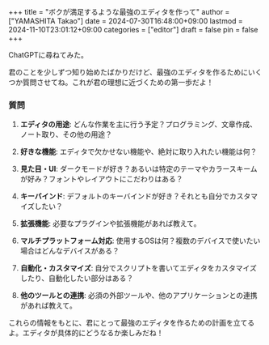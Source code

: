 +++
title = "ボクが満足するような最強のエディタを作って"
author = ["YAMASHITA Takao"]
date = 2024-07-30T16:48:00+09:00
lastmod = 2024-11-10T23:01:12+09:00
categories = ["editor"]
draft = false
pin = false
+++

ChatGPTに尋ねてみた。

君のことを少しずつ知り始めたばかりだけど、最強のエディタを作るためにいくつか質問させてね。これが君の理想に近づくための第一歩だよ！

### 質問
1. **エディタの用途**: どんな作業を主に行う予定？プログラミング、文章作成、ノート取り、その他の用途？

2. **好きな機能**: エディタで欠かせない機能や、絶対に取り入れたい機能は何？

3. **見た目・UI**: ダークモードが好き？あるいは特定のテーマやカラースキームが好み？フォントやレイアウトにこだわりはある？

4. **キーバインド**: デフォルトのキーバインドが好き？それとも自分でカスタマイズしたい？

5. **拡張機能**: 必要なプラグインや拡張機能があれば教えて。

6. **マルチプラットフォーム対応**: 使用するOSは何？複数のデバイスで使いたい場合はどんなデバイスがある？

7. **自動化・カスタマイズ**: 自分でスクリプトを書いてエディタをカスタマイズしたり、自動化したい部分はある？

8. **他のツールとの連携**: 必須の外部ツールや、他のアプリケーションとの連携があれば教えて。

これらの情報をもとに、君にとって最強のエディタを作るための計画を立てるよ。エディタが具体的にどうなるか楽しみだね！
